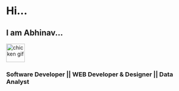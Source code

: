 # Hi...

## I am Abhinav... 

<img src="https://user-images.githubusercontent.com/66355946/145436438-6428ff18-bd2f-40fb-92f5-d3452a8a66c7.gif" alt="chicken gif" width="50px"> 

### Software Developer || WEB Developer & Designer || Data Analyst
